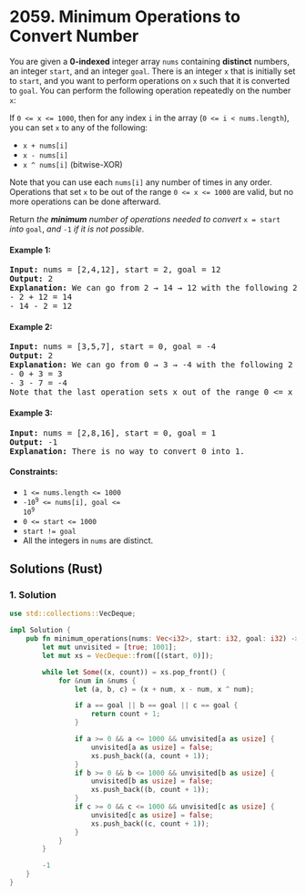 # 2059. Minimum Operations to Convert Number
You are given a **0-indexed** integer array `nums` containing **distinct** numbers, an integer `start`, and an integer `goal`. There is an integer `x` that is initially set to `start`, and you want to perform operations on `x` such that it is converted to `goal`. You can perform the following operation repeatedly on the number `x`:

If `0 <= x <= 1000`, then for any index `i` in the array (`0 <= i < nums.length`), you can set `x` to any of the following:

* `x + nums[i]`
* `x - nums[i]`
* `x ^ nums[i]` (bitwise-XOR)

Note that you can use each `nums[i]` any number of times in any order. Operations that set `x` to be out of the range `0 <= x <= 1000` are valid, but no more operations can be done afterward.

Return *the **minimum** number of operations needed to convert* `x = start` *into* `goal`, *and* `-1` *if it is not possible*.

#### Example 1:
<pre>
<strong>Input:</strong> nums = [2,4,12], start = 2, goal = 12
<strong>Output:</strong> 2
<strong>Explanation:</strong> We can go from 2 → 14 → 12 with the following 2 operations.
- 2 + 12 = 14
- 14 - 2 = 12
</pre>

#### Example 2:
<pre>
<strong>Input:</strong> nums = [3,5,7], start = 0, goal = -4
<strong>Output:</strong> 2
<strong>Explanation:</strong> We can go from 0 → 3 → -4 with the following 2 operations.
- 0 + 3 = 3
- 3 - 7 = -4
Note that the last operation sets x out of the range 0 <= x <= 1000, which is valid.
</pre>

#### Example 3:
<pre>
<strong>Input:</strong> nums = [2,8,16], start = 0, goal = 1
<strong>Output:</strong> -1
<strong>Explanation:</strong> There is no way to convert 0 into 1.
</pre>

#### Constraints:
* `1 <= nums.length <= 1000`
* <code>-10<sup>9</sup> <= nums[i], goal <= 10<sup>9</sup></code>
* `0 <= start <= 1000`
* `start != goal`
* All the integers in `nums` are distinct.

## Solutions (Rust)

### 1. Solution
```Rust
use std::collections::VecDeque;

impl Solution {
    pub fn minimum_operations(nums: Vec<i32>, start: i32, goal: i32) -> i32 {
        let mut unvisited = [true; 1001];
        let mut xs = VecDeque::from([(start, 0)]);

        while let Some((x, count)) = xs.pop_front() {
            for &num in &nums {
                let (a, b, c) = (x + num, x - num, x ^ num);

                if a == goal || b == goal || c == goal {
                    return count + 1;
                }

                if a >= 0 && a <= 1000 && unvisited[a as usize] {
                    unvisited[a as usize] = false;
                    xs.push_back((a, count + 1));
                }
                if b >= 0 && b <= 1000 && unvisited[b as usize] {
                    unvisited[b as usize] = false;
                    xs.push_back((b, count + 1));
                }
                if c >= 0 && c <= 1000 && unvisited[c as usize] {
                    unvisited[c as usize] = false;
                    xs.push_back((c, count + 1));
                }
            }
        }

        -1
    }
}
```
